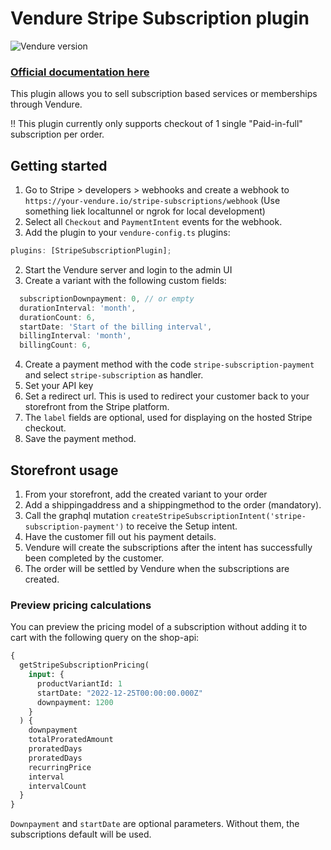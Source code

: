 # Vendure Stripe Subscription plugin

![Vendure version](https://img.shields.io/npm/dependency-version/vendure-plugin-stripe-subscription/dev/@vendure/core)

### [Official documentation here](https://pinelab-plugins.com/plugin/vendure-plugin-stripe-subscription)

This plugin allows you to sell subscription based services or memberships through Vendure.

!! This plugin currently only supports checkout of 1 single "Paid-in-full" subscription per order.

## Getting started

1. Go to Stripe > developers > webhooks and create a webhook to `https://your-vendure.io/stripe-subscriptions/webhook` (Use something liek localtunnel or ngrok for local development)
2. Select all `Checkout` and `PaymentIntent` events for the webhook.
3. Add the plugin to your `vendure-config.ts` plugins:

```ts
plugins: [StripeSubscriptionPlugin];
```

2. Start the Vendure server and login to the admin UI
3. Create a variant with the following custom fields:

```js
  subscriptionDownpayment: 0, // or empty
  durationInterval: 'month',
  durationCount: 6,
  startDate: 'Start of the billing interval',
  billingInterval: 'month',
  billingCount: 6,
```

4. Create a payment method with the code `stripe-subscription-payment` and select `stripe-subscription` as handler.
5. Set your API key
6. Set a redirect url. This is used to redirect your customer back to your storefront from the Stripe platform.
7. The `label` fields are optional, used for displaying on the hosted Stripe checkout.
8. Save the payment method.

## Storefront usage

1. From your storefront, add the created variant to your order
2. Add a shippingaddress and a shippingmethod to the order (mandatory).
3. Call the graphql mutation `createStripeSubscriptionIntent('stripe-subscription-payment')` to receive the Setup intent.
4. Have the customer fill out his payment details.
5. Vendure will create the subscriptions after the intent has successfully been completed by the customer.
6. The order will be settled by Vendure when the subscriptions are created.

### Preview pricing calculations

You can preview the pricing model of a subscription without adding it to cart with the following query on the shop-api:

```graphql
{
  getStripeSubscriptionPricing(
    input: {
      productVariantId: 1
      startDate: "2022-12-25T00:00:00.000Z"
      downpayment: 1200
    }
  ) {
    downpayment
    totalProratedAmount
    proratedDays
    proratedDays
    recurringPrice
    interval
    intervalCount
  }
}
```

`Downpayment` and `startDate` are optional parameters. Without them, the subscriptions default will be used.
